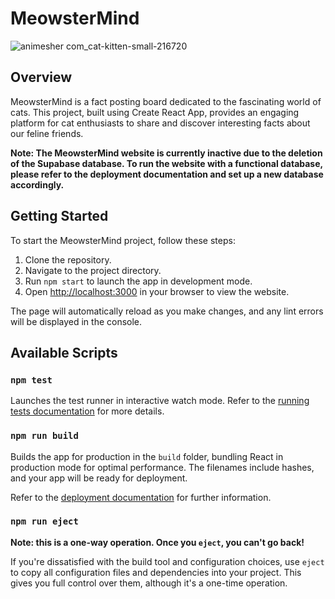 # MeowsterMind

![animesher com_cat-kitten-small-216720](https://github.com/ArvindeepSingh/MeowsterMind/assets/147825061/77f09e59-bd5d-488b-840c-a151b89dad92)

## Overview
MeowsterMind is a fact posting board dedicated to the fascinating world of cats. This project, built using Create React App, provides an engaging platform for cat enthusiasts to share and discover interesting facts about our feline friends.

**Note: The MeowsterMind website is currently inactive due to the deletion of the Supabase database. To run the website with a functional database, please refer to the deployment documentation and set up a new database accordingly.**

## Getting Started

To start the MeowsterMind project, follow these steps:

1. Clone the repository.
2. Navigate to the project directory.
3. Run `npm start` to launch the app in development mode.
4. Open [http://localhost:3000](http://localhost:3000) in your browser to view the website.

The page will automatically reload as you make changes, and any lint errors will be displayed in the console.

## Available Scripts

### `npm test`

Launches the test runner in interactive watch mode. Refer to the [running tests documentation](https://facebook.github.io/create-react-app/docs/running-tests) for more details.

### `npm run build`

Builds the app for production in the `build` folder, bundling React in production mode for optimal performance. The filenames include hashes, and your app will be ready for deployment.

Refer to the [deployment documentation](https://facebook.github.io/create-react-app/docs/deployment) for further information.

### `npm run eject`

**Note: this is a one-way operation. Once you `eject`, you can't go back!**

If you're dissatisfied with the build tool and configuration choices, use `eject` to copy all configuration files and dependencies into your project. This gives you full control over them, although it's a one-time operation.
